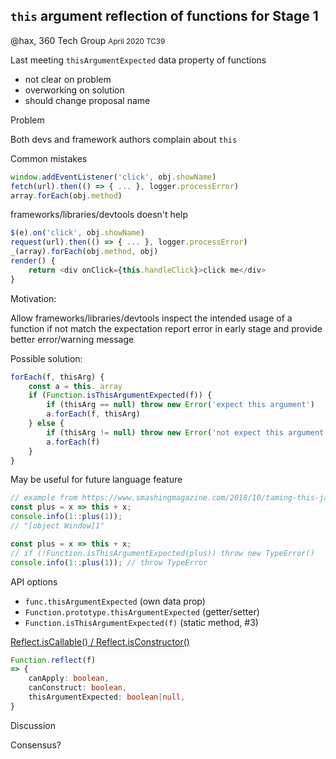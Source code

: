 `this` argument reflection of functions for Stage 1
--------------------------------------------------------
<div> @hax, 360 Tech Group <small>April 2020 TC39</small></div>

Last meeting
`thisArgumentExpected` data property of functions
- not clear on problem
- overworking on solution
- should change proposal name

Problem

Both devs and framework authors
complain about `this`
<!-- try to improve the dev exp on `this` -->

Common mistakes
```js
window.addEventListener('click', obj.showName)
fetch(url).then(() => { ... }, logger.processError)
array.forEach(obj.method)
```

frameworks/libraries/devtools doesn't help
```js
$(e).on('click', obj.showName)
request(url).then(() => { ... }, logger.processError)
_(array).forEach(obj.method, obj)
render() {
	return <div onClick={this.handleClick}>click me</div>
}
```

Motivation:

Allow frameworks/libraries/devtools inspect
the intended usage of a function
if not match the expectation
report error in early stage and
provide better error/warning message

Possible solution:

```js
forEach(f, thisArg) {
	const a = this._array
	if (Function.isThisArgumentExpected(f)) {
		if (thisArg == null) throw new Error('expect this argument')
		a.forEach(f, thisArg)
	} else {
		if (thisArg != null) throw new Error('not expect this argument')
		a.forEach(f)
	}
}
```

May be useful for future language feature

```js
// example from https://www.smashingmagazine.com/2018/10/taming-this-javascript-bind-operator/
const plus = x => this + x;
console.info(1::plus(1));
// "[object Window]1"
```

```js
const plus = x => this + x;
// if (!Function.isThisArgumentExpected(plus)) throw new TypeError()
console.info(1::plus(1)); // throw TypeError
```

API options

- `func.thisArgumentExpected` (own data prop)
- `Function.prototype.thisArgumentExpected` (getter/setter)
- `Function.isThisArgumentExpected(f)` (static method, #3)

[Reflect.isCallable() / Reflect.isConstructor()](https://github.com/caitp/TC39-Proposals/blob/master/tc39-reflect-isconstructor-iscallable.md)
```ts
Function.reflect(f)
=> {
	canApply: boolean,
	canConstruct: boolean,
	thisArgumentExpected: boolean|null,
}
```

Discussion

Consensus?
